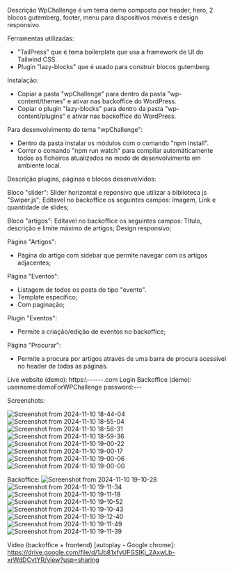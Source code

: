 Descrição
WpChallenge é um tema demo composto por header, hero, 2 blocos gutemberg, footer, menu para dispositivos móveis e design responsivo.


Ferramentas utilizadas:
- "TailPress" que é tema boilerplate que usa a framework de UI do Tailwind CSS.
- Plugin "lazy-blocks" que é usado para construir blocos gutemberg.


Instalação:
- Copiar a pasta "wpChallenge" para dentro da pasta "wp-content/themes" e ativar nas backoffice do WordPress.
- Copiar o plugin "lazy-blocks" para dentro da pasta "wp-content/plugins" e ativar nas backoffice do WordPress.


Para desenvolvimento do tema "wpChallenge":
- Dentro da pasta instalar os módulos com o comando "npm install".
- Correr o comando "npm run watch" para compilar automáticamente todos os ficheiros atualizados no modo de desenvolvimento em ambiente local.


Descrição plugins, páginas e blocos desenvolvidos:

Bloco "slider":
Slider horizontal e reponsivo que utilizar a biblioteca js "Swiper.js";
Editavel no backoffice os seguintes campos: Imagem, Link e quantidade de slides;

Bloco "artigos":
Editavel no backoffice os seguintes campos: Título, descrição e limite máximo de artigos;
Design responsivo;

Página "Artigos":
- Página do artigo com sidebar que permite navegar com os artigos adjacentes;

Página "Eventos":
- Listagem de todos os posts do tipo "evento".
- Template específico;
- Com paginação;

Plugin "Eventos":
- Permite a criação/edição de eventos no backoffice;

Página "Procurar":
- Permite a procura por artigos através de uma barra de procura acessível no header de todas as páginas.


Live website (demo):
https:\\------.com
Login Backoffice (demo):
username:demoForWPChallenge
password:---


Screenshots:

![Screenshot from 2024-11-10 18-44-04](https://github.com/user-attachments/assets/480a5ae8-b291-47b2-ae20-97ce77b09827)
![Screenshot from 2024-11-10 18-55-04](https://github.com/user-attachments/assets/2169ac81-81af-4d5e-9f05-3c825add23f3)
![Screenshot from 2024-11-10 18-56-31](https://github.com/user-attachments/assets/6458df2d-6ee5-426a-8e31-2b8e8e7d547b)
![Screenshot from 2024-11-10 18-59-36](https://github.com/user-attachments/assets/00ff6567-73b6-45e0-bbfa-54511f34565b)
![Screenshot from 2024-11-10 19-00-22](https://github.com/user-attachments/assets/6f4aa87c-d046-45ef-b470-caddb205ed59)
![Screenshot from 2024-11-10 19-00-17](https://github.com/user-attachments/assets/32a9840e-440f-4a10-a117-d3cd7e27047b)
![Screenshot from 2024-11-10 19-00-06](https://github.com/user-attachments/assets/1e4e22ee-97a8-4f73-b6d4-4fdbd29e68d6)
![Screenshot from 2024-11-10 19-00-00](https://github.com/user-attachments/assets/952c2410-23f6-4b11-a948-6b5bab0e5eab)

Backoffice:
![Screenshot from 2024-11-10 19-10-28](https://github.com/user-attachments/assets/3ec762c8-21a5-4e91-b4c1-07b2d2d4045c)
![Screenshot from 2024-11-10 19-11-34](https://github.com/user-attachments/assets/f8cd8a82-ff8f-4fbc-a444-8ebd3baf9df4)
![Screenshot from 2024-11-10 19-11-18](https://github.com/user-attachments/assets/d74f773e-7d85-4538-a1da-caec6b9bfcfd)
![Screenshot from 2024-11-10 19-10-52](https://github.com/user-attachments/assets/0a9c630e-184c-42b2-a234-35ae637efaa8)
![Screenshot from 2024-11-10 19-10-43](https://github.com/user-attachments/assets/22e3c04f-d2d2-4e6e-b009-c2a88cd9f2bc)
![Screenshot from 2024-11-10 19-12-40](https://github.com/user-attachments/assets/22ea21d7-3e73-409a-ad68-1de9c49c5f2c)
![Screenshot from 2024-11-10 19-11-49](https://github.com/user-attachments/assets/bfdae6ff-76f8-4631-9918-41d836372554)
![Screenshot from 2024-11-10 19-11-39](https://github.com/user-attachments/assets/f22de152-8c56-4351-9557-09c392112e4c)

Video (backoffice + frontend) [autoplay - Google chrome]:
https://drive.google.com/file/d/1Jb81xfyUFGSIKj_2AxwLb-xrWdDCvtYR/view?usp=sharing

